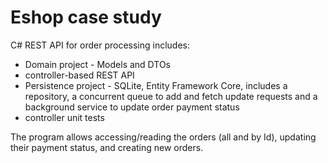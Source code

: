 # Eshop case study
C# REST API for order processing includes:
- Domain project - Models and DTOs
- controller-based REST API
- Persistence project - SQLite, Entity Framework Core, includes a repository, a concurrent queue to add and fetch update requests and a background service to update order payment status
- controller unit tests

The program allows accessing/reading the orders (all and by Id), updating their payment status, and creating new orders.
